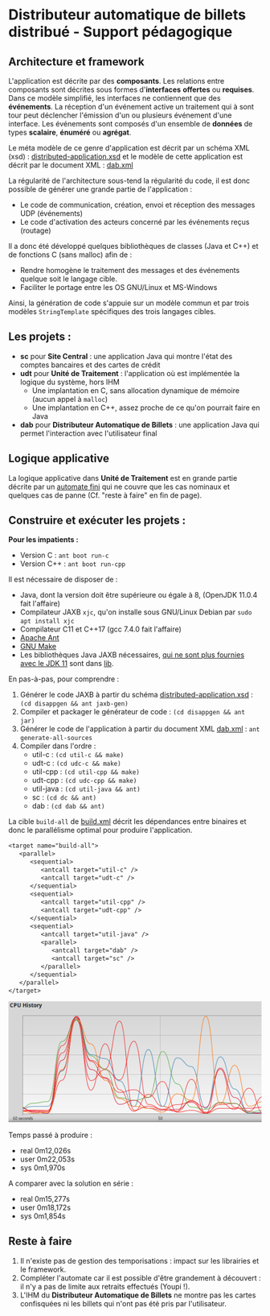 # Distributeur automatique de billets distribué - Support pédagogique

## Architecture et framework

L'application est décrite par des **composants**. Les relations entre composants sont décrites sous formes d'**interfaces** **offertes** ou **requises**. Dans ce modèle simplifié, les interfaces ne contiennent que des **événements**. La réception d'un événement active un traitement qui à sont tour peut déclencher l'émission d'un ou plusieurs événement d'une interface. Les événements sont composés d'un ensemble de **données** de types **scalaire**, **énuméré** ou **agrégat**.

Le méta modèle de ce genre d'application est décrit par un schéma XML (xsd) : [distributed-application.xsd](distributed-application.xsd) et le modèle de cette application est décrit par le document XML : [dab.xml](dab.xml)

La régularité de l'architecture sous-tend la régularité du code, il est donc possible de générer une grande partie de l'application :
- Le code de communication, création, envoi et réception des messages UDP (événements)
- Le code d'activation des acteurs concerné par les événements reçus (routage)

Il a donc été développé quelques bibliothèques de classes (Java et C++) et de fonctions C (sans malloc) afin de :
- Rendre homogène le traitement des messages et des événements quelque soit le langage cible.
- Faciliter le portage entre les OS GNU/Linux et MS-Windows

Ainsi, la génération de code s'appuie sur un modèle commun et par trois modèles `StringTemplate` spécifiques des trois langages cibles.

## Les projets :

- **sc** pour **Site Central** : une application Java qui montre l'état des comptes bancaires et des cartes de crédit
- **udt** pour **Unité de Traitement** : l'application où est implémentée la logique du système, hors IHM
  - Une implantation en C, sans allocation dynamique de mémoire (aucun appel à `malloc`)
  - Une implantation en C++, assez proche de ce qu'on pourrait faire en Java
- **dab** pour **Distributeur Automatique de Billets** : une application Java qui permet l'interaction avec l'utilisateur final

## Logique applicative

La logique applicative dans **Unité de Traitement** est en grande partie décrite par un [automate fini](https://fr.wikipedia.org/wiki/Automate_fini) qui ne couvre que les cas nominaux et quelques cas de panne (Cf. "reste à faire" en fin de page).

## Construire et exécuter les projets :

**Pour les impatients :**
- Version C : `ant boot run-c` 
- Version C++ : `ant boot run-cpp`

Il est nécessaire de disposer de :
- Java, dont la version doit être supérieure ou égale à 8, (OpenJDK 11.0.4 fait l'affaire)
- Compilateur JAXB `xjc`, qu'on installe sous GNU/Linux Debian par `sudo apt install xjc` 
- Compilateur C11 et C++17 (gcc 7.4.0 fait l'affaire)
- [Apache Ant](https://ant.apache.org/)
- [GNU Make](https://www.gnu.org/software/make/)
- Les bibliothèques Java JAXB nécessaires, [qui ne sont plus fournies avec le JDK 11](https://www.jesperdj.com/2018/09/30/jaxb-on-java-9-10-11-and-beyond/) sont dans [lib](lib).

En pas-à-pas, pour comprendre :
1. Générer le code JAXB à partir du schéma [distributed-application.xsd](distributed-application.xsd) : `(cd disappgen && ant jaxb-gen)`
2. Compiler et packager le générateur de code : `(cd disappgen && ant jar)`
3. Générer le code de l'application à partir du document XML [dab.xml](dab.xml) : `ant generate-all-sources` 
4. Compiler dans l'ordre :
   - util-c : `(cd util-c && make)`
   - udt-c : `(cd udc-c && make)`
   - util-cpp : `(cd util-cpp && make)`
   - udt-cpp : `(cd udc-cpp && make)`
   - util-java : `(cd util-java && ant)`
   - sc : `(cd dc && ant)`
   - dab : `(cd dab && ant)`

La cible `build-all` de [build.xml](build.xml) décrit les dépendances entre binaires et donc le parallélisme optimal pour produire l'application.

    <target name="build-all">
       <parallel>
          <sequential>
             <antcall target="util-c" />
             <antcall target="udt-c" />
          </sequential>
          <sequential>
             <antcall target="util-cpp" />
             <antcall target="udt-cpp" />
          </sequential>
          <sequential>
             <antcall target="util-java" />
             <parallel>
                <antcall target="dab" />
                <antcall target="sc" />
             </parallel>
          </sequential>
       </parallel>
    </target>

![8 Cores CPU](ParallelBuild.png "8 Cores CPU")

Temps passé à produire :
- real  0m12,026s
- user  0m22,053s
- sys   0m1,970s

A comparer avec la solution en série :

- real  0m15,277s
- user  0m18,172s
- sys   0m1,854s

## Reste à faire

1. Il n'existe pas de gestion des temporisations : impact sur les librairies et le framework.
2. Compléter l'automate car il est possible d'être grandement à découvert : il n'y a pas de limite aux retraits effectués (Youpi !).
3. L'IHM du **Distributeur Automatique de Billets** ne montre pas les cartes confisquées ni les billets qui n'ont pas été pris par l'utilisateur.

